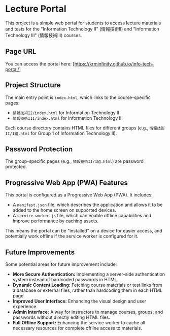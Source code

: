 # Lecture Portal

This project is a simple web portal for students to access lecture materials and tests for the "Information Technology II" (情報技術II) and "Information Technology III" (情報技術III) courses.

## Page URL

You can access the portal here: [https://krminfinity.github.io/info-tech-portal/] 


## Project Structure

The main entry point is `index.html`, which links to the course-specific pages:
-   `情報技術II/index.html` for Information Technology II
-   `情報技術III/index.html` for Information Technology III

Each course directory contains HTML files for different groups (e.g., `情報技術II/1組.html` for Group 1 of Information Technology II).

## Password Protection

The group-specific pages (e.g., `情報技術II/1組.html`) are password protected. 


## Progressive Web App (PWA) Features

This portal is configured as a Progressive Web App (PWA). It includes:
-   A `manifest.json` file, which describes the application and allows it to be added to the home screen on supported devices.
-   A `service-worker.js` file, which can enable offline capabilities and improve performance by caching assets.

This means the portal can be "installed" on a device for easier access, and potentially work offline if the service worker is configured for it.

## Future Improvements

Some potential areas for future improvement include:
-   **More Secure Authentication:** Implementing a server-side authentication system instead of hardcoded passwords in HTML.
-   **Dynamic Content Loading:** Fetching course materials or test links from a database or external files, rather than hardcoding them in each HTML page.
-   **Improved User Interface:** Enhancing the visual design and user experience.
-   **Admin Interface:** A way for instructors to manage courses, groups, and passwords without directly editing HTML files.
-   **Full Offline Support:** Enhancing the service worker to cache all necessary resources for complete offline access to materials.
